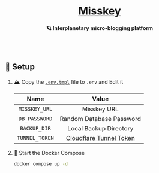 <!-- name: 🪐 Misskey -->
<h1 align="center"><a href="https://misskey-hub.net">Misskey</a></h1>

<div align="center">

**🪐 Interplanetary micro-blogging platform**

</div>

<br /><br />

## 🔧 Setup

1. 🏔️ Copy the [`.env.tmpl`](./.env.tmpl) file to `.env` and Edit it

   |      Name      |           Value           |
   | :------------: | :-----------------------: |
   | `MISSKEY_URL`  |        Misskey URL        |
   | `DB_PASSWORD`  | Random Database Password  |
   |  `BACKUP_DIR`  |  Local Backup Directory   |
   | `TUNNEL_TOKEN` | [Cloudflare Tunnel Token] |

   [Cloudflare Tunnel Token]: https://developers.cloudflare.com/cloudflare-one/connections/connect-networks/

2. 🚀 Start the Docker Compose

   ```sh
   docker compose up -d
   ```
